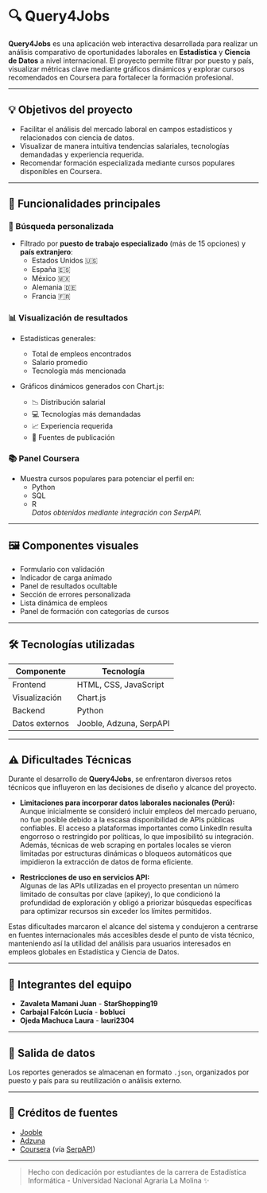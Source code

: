 # 🔍 Query4Jobs

**Query4Jobs** es una aplicación web interactiva desarrollada para realizar un análisis comparativo de oportunidades laborales en **Estadística** y **Ciencia de Datos** a nivel internacional. El proyecto permite filtrar por puesto y país, visualizar métricas clave mediante gráficos dinámicos y explorar cursos recomendados en Coursera para fortalecer la formación profesional.

---

## 💡 Objetivos del proyecto

- Facilitar el análisis del mercado laboral en campos estadísticos y relacionados con ciencia de datos.
- Visualizar de manera intuitiva tendencias salariales, tecnologías demandadas y experiencia requerida.
- Recomendar formación especializada mediante cursos populares disponibles en Coursera.

---

## 🚀 Funcionalidades principales

### 🧭 Búsqueda personalizada
- Filtrado por **puesto de trabajo especializado** (más de 15 opciones) y **país extranjero**:
  - Estados Unidos 🇺🇸
  - España 🇪🇸
  - México 🇲🇽
  - Alemania 🇩🇪
  - Francia 🇫🇷

### 📊 Visualización de resultados
- Estadísticas generales:
  - Total de empleos encontrados
  - Salario promedio
  - Tecnología más mencionada

- Gráficos dinámicos generados con Chart.js:
  - 📉 Distribución salarial
  - 💻 Tecnologías más demandadas
  - 📈 Experiencia requerida
  - 🏢 Fuentes de publicación

### 📚 Panel Coursera
- Muestra cursos populares para potenciar el perfil en:
  - Python
  - SQL
  - R  
*Datos obtenidos mediante integración con SerpAPI.*

---

## 🖼️ Componentes visuales

- Formulario con validación
- Indicador de carga animado
- Panel de resultados ocultable
- Sección de errores personalizada
- Lista dinámica de empleos
- Panel de formación con categorías de cursos

---

## 🛠️ Tecnologías utilizadas

| Componente     | Tecnología                  |
|----------------|-----------------------------|
| Frontend       | HTML, CSS, JavaScript       |
| Visualización  | Chart.js                    |
| Backend        | Python                      |
| Datos externos | Jooble, Adzuna, SerpAPI     |

---

## ⚠️ Dificultades Técnicas

Durante el desarrollo de **Query4Jobs**, se enfrentaron diversos retos técnicos que influyeron en las decisiones de diseño y alcance del proyecto.

- **Limitaciones para incorporar datos laborales nacionales (Perú):**  
  Aunque inicialmente se consideró incluir empleos del mercado peruano, no fue posible debido a la escasa disponibilidad de APIs públicas confiables. El acceso a plataformas importantes como LinkedIn resulta engorroso o restringido por políticas, lo que imposibilitó su integración. Además, técnicas de web scraping en portales locales se vieron limitadas por estructuras dinámicas o bloqueos automáticos que impidieron la extracción de datos de forma eficiente.

- **Restricciones de uso en servicios API:**  
  Algunas de las APIs utilizadas en el proyecto presentan un número limitado de consultas por clave (apikey), lo que condicionó la profundidad de exploración y obligó a priorizar búsquedas específicas para optimizar recursos sin exceder los límites permitidos.

Estas dificultades marcaron el alcance del sistema y condujeron a centrarse en fuentes internacionales más accesibles desde el punto de vista técnico, manteniendo así la utilidad del análisis para usuarios interesados en empleos globales en Estadística y Ciencia de Datos.

---

## 👥 Integrantes del equipo

- **Zavaleta Mamani Juan** - **StarShopping19**
- **Carbajal Falcón Lucía** - **bobluci**
- **Ojeda Machuca Laura** - **lauri2304**

---

## 📁 Salida de datos

Los reportes generados se almacenan en formato `.json`, organizados por puesto y país para su reutilización o análisis externo.

---

## 📌 Créditos de fuentes

- [Jooble](https://www.jooble.org/)
- [Adzuna](https://www.adzuna.com/)
- [Coursera](https://www.coursera.org/) (vía [SerpAPI](https://serpapi.com/))

---

> Hecho con dedicación por estudiantes de la carrera de Estadística Informática - Universidad Nacional Agraria La Molina ✨
